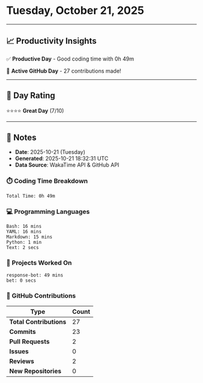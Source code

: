# Tuesday, October 21, 2025

---

## 📈 Productivity Insights

✅ **Productive Day** - Good coding time with 0h 49m

🚀 **Active GitHub Day** - 27 contributions made!

---

## 🎯 Day Rating

⭐⭐⭐⭐ **Great Day** (7/10)

---

## 📝 Notes

- **Date**: 2025-10-21 (Tuesday)
- **Generated**: 2025-10-21 18:32:31 UTC
- **Data Source**: WakaTime API & GitHub API


### ⏱️ Coding Time Breakdown

```
Total Time: 0h 49m
```

### 💻 Programming Languages

```
Bash: 16 mins
YAML: 16 mins
Markdown: 15 mins
Python: 1 min
Text: 2 secs
```

### 📂 Projects Worked On

```
response-bot: 49 mins
bet: 0 secs

```


### 🐙 GitHub Contributions

| Type | Count |
|------|-------|
| **Total Contributions** | 27 |
| **Commits** | 23 |
| **Pull Requests** | 2 |
| **Issues** | 0 |
| **Reviews** | 2 |
| **New Repositories** | 0 |

